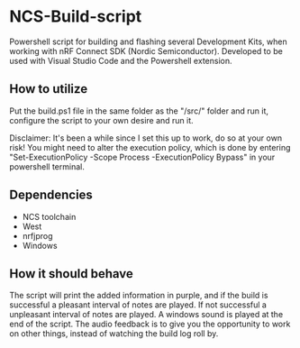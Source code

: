 # NCS-Build-script
Powershell script for building and flashing several Development Kits, when working with nRF Connect SDK (Nordic Semiconductor). Developed to be used with Visual Studio Code and the Powershell extension.

## How to utilize
Put the build.ps1 file in the same folder as the "/src/" folder and run it, configure the script to your own desire and run it.

Disclaimer: It's been a while since I set this up to work, do so at your own risk! You might need to alter the execution policy, which is done by entering "Set-ExecutionPolicy -Scope Process -ExecutionPolicy Bypass" in your powershell terminal.

## Dependencies
- NCS toolchain
- West
- nrfjprog
- Windows

## How it should behave
The script will print the added information in purple, and if the build is successful a pleasant interval of notes are played. If not successful a unpleasant interval of notes are played. A windows sound is played at the end of the script. The audio feedback is to give you the opportunity to work on other things, instead of watching the build log roll by.
